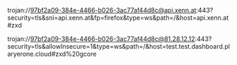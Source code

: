 trojan://97bf2a09-384e-4466-b026-3ac77af44d8c@api.xenn.at:443?security=tls&sni=api.xenn.at&fp=firefox&type=ws&path=/&host=api.xenn.at#zxd

trojan://97bf2a09-384e-4466-b026-3ac77af44d8c@81.28.12.12:443?security=tls&allowInsecure=1&type=ws&path=/&host=test.test.dashboard.plaryerone.cloud#zxd%20gcore
